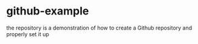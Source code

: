 # github-example
the repository is a demonstration of how to create a Github repository and properly set it up
